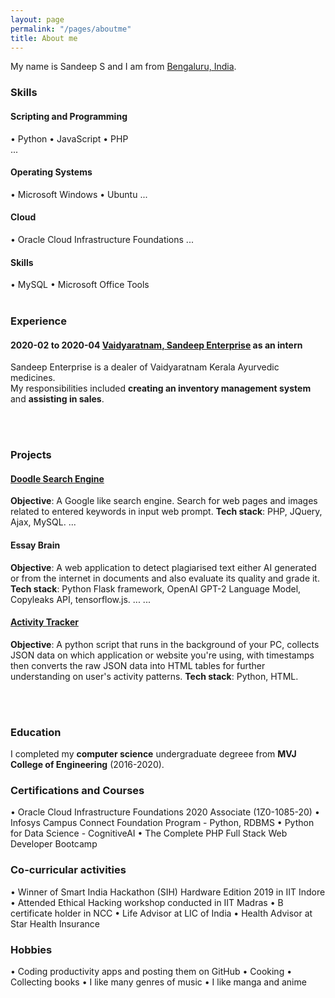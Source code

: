 ```yaml
---
layout: page
permalink: "/pages/aboutme"
title: About me
---
```


My name is Sandeep S and I am from [Bengaluru, India](https://www.bengaluru.com/).

### <i class="fa fa-cubes" aria-hidden="true"></i> Skills
#### <i class="fa fa-code" aria-hidden="true"></i> Scripting and Programming
&bull; Python 
&bull; JavaScript 
&bull; PHP  
... 
#### <i class="fa fa-terminal" aria-hidden="true"></i> Operating Systems
&bull; Microsoft Windows 
&bull; Ubuntu
...
#### <i class="fa fa-cloud" aria-hidden="true"></i> Cloud
&bull; Oracle Cloud Infrastructure Foundations
...
#### <i class="fa fa-gears" aria-hidden="true"></i> Skills
&bull; MySQL
&bull; Microsoft Office Tools
<br/>
<br/>

### <i class="fa fa-briefcase" aria-hidden="true"></i> Experience
#### <i class="fa fa-calendar" aria-hidden="true"></i> 2020-02 to 2020-04 <i class="fa fa-building-o" aria-hidden="true"></i> [Vaidyaratnam, Sandeep Enterprise](https://vaidyaratnam-pharmacy-and.business.site/) as an **intern**
Sandeep Enterprise is a dealer of Vaidyaratnam Kerala Ayurvedic medicines.  
My responsibilities included **creating an inventory management system** and **assisting in sales**.

<br/>
<br/>

### <i class="fa fa-cubes" aria-hidden="true"></i> Projects
#### <i class="fa fa-code" aria-hidden="true"></i> [Doodle Search Engine](https://github.com/thesandmanman/doodle)
**Objective**: A Google like search engine. Search for web pages and images related to entered keywords in input web prompt. 
**Tech stack**: PHP, JQuery, Ajax, MySQL.
...
#### <i class="fa fa-code" aria-hidden="true"></i> Essay Brain
**Objective**: A web application to detect plagiarised text either AI generated or from the internet in documents and also evaluate its quality and grade it. 
**Tech stack**: Python Flask framework, OpenAI GPT-2 Language Model, Copyleaks API, tensorflow.js.
...
...
#### <i class="fa fa-code" aria-hidden="true"></i> [Activity Tracker](https://github.com/thesandmanman/activity-tracker)
**Objective**: A python script that runs in the background of your PC, collects JSON data on which application or website you're using, with timestamps then converts the raw JSON data into HTML tables for further understanding on user's activity patterns. 
**Tech stack**: Python, HTML.

<br/>
<br/>

### <i class="fa fa-graduation-cap" aria-hidden="true"></i> Education
I completed my **computer science** undergraduate degreee from **MVJ College of Engineering** (2016-2020).

### <i class="fa fa-briefcase" aria-hidden="true"></i> Certifications and Courses
&bull; Oracle Cloud Infrastructure Foundations 2020 Associate (1Z0-1085-20) 
&bull; Infosys Campus Connect Foundation Program - Python, RDBMS
&bull; Python for Data Science - CognitiveAI
&bull; The Complete PHP Full Stack Web Developer Bootcamp

### <i class="fa fa-graduation-cap" aria-hidden="true"></i> Co-curricular activities
&bull; Winner of Smart India Hackathon (SIH) Hardware Edition 2019 in IIT Indore
&bull; Attended Ethical Hacking workshop conducted in IIT Madras
&bull; B certificate holder in NCC
&bull; Life Advisor at LIC of India
&bull; Health Advisor at Star Health Insurance


### <i class="fa fa-graduation-cap" aria-hidden="true"></i> Hobbies
&bull; Coding productivity apps and posting them on GitHub
&bull; Cooking
&bull; Collecting books
&bull; I like many genres of music
&bull; I like manga and anime
